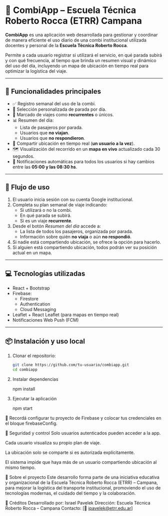 # 🚌 CombiApp – Escuela Técnica Roberto Rocca (ETRR) Campana

**CombiApp** es una aplicación web desarrollada para gestionar y coordinar de manera eficiente el uso diario de una combi institucional utilizada docentes y personal de la **Escuela Técnica Roberto Rocca**. 

Permite a cada usuario registrar si utilizará el servicio, en qué parada subirá y con qué frecuencia, al tiempo que brinda un resumen visual y dinámico del uso del día, incluyendo un mapa de ubicación en tiempo real para optimizar la logística del viaje.

---

## 🚀 Funcionalidades principales

- ✅ Registro semanal del uso de la combi.
- 📍 Selección personalizada de parada por día.
- 🔁 Marcado de viajes como **recurrentes** o únicos.
- 📊 Resumen del día:
  - Lista de pasajeros por parada.
  - Usuarios que **no viajan**.
  - Usuarios que **no respondieron**.
- 📡 Compartir ubicación en tiempo real (**un usuario a la vez**).
- 🗺️ Visualización del recorrido en un **mapa en vivo** actualizado cada 30 segundos.
- 🔔 Notificaciones automáticas para todos los usuarios si hay cambios entre las **05:00 y las 08:30 hs**.

---

## 🧠 Flujo de uso

1. El usuario inicia sesión con su cuenta Google institucional.
2. Completa su plan semanal de viaje indicando:
   - Si utilizará o no la combi.
   - En qué parada se subirá.
   - Si es un viaje **recurrente**.
3. Desde el botón *Resumen del día* accede a:
   - La lista de todos los pasajeros, organizada por parada.
   - Información sobre quién **no viaja** o aún **no respondió**.
4. Si nadie está compartiendo ubicación, se ofrece la opción para hacerlo.
5. Si alguien está compartiendo ubicación, todos podrán ver su posición actual en un mapa.

---

## 💻 Tecnologías utilizadas

- React + Bootstrap
- Firebase:
  - Firestore
  - Authentication
  - Cloud Messaging
- Leaflet + React Leaflet (para mapas en tiempo real)
- Notificaciones Web Push (FCM)

---

## 📦 Instalación y uso local

1. Clonar el repositorio:

   ```bash
   git clone https://github.com/tu-usuario/combiapp.git
   cd combiapp

2. Instalar dependencias
    
    npm install

3. Ejecutar la aplicación 
    
    npm start

🔧 Recordá configurar tu proyecto de Firebase y colocar tus credenciales en el bloque firebaseConfig.

🔐 Seguridad y control
Solo usuarios autenticados pueden acceder a la app.

Cada usuario visualiza su propio plan de viaje.

La ubicación solo se comparte si es autorizada explícitamente.

El sistema impide que haya más de un usuario compartiendo ubicación al mismo tiempo.

📍 Sobre el proyecto
Este desarrollo forma parte de una iniciativa educativa y organizacional de la Escuela Técnica Roberto Rocca (ETRR) – Campana, para mejorar la logística del transporte institucional, promoviendo el uso de tecnologías modernas, el cuidado del tiempo y la colaboración.

🙌 Créditos
Desarrollado por: Israel Pavelek
Dirección: Escuela Técnica Roberto Rocca – Campana
Contacto: [📧 ipavelek@etrr.edu.ar]
